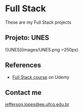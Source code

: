 # Full Stack
 These are my Full Stack projects
 
## Projeto: UNES
![UNES](images/UNES.png =250px)

## References
 * [Full Stack course](https://www.udemy.com/share/101WqGBkIdd11aRHw=/) on Udemy

## Contact me
 jefferson.lopes@ee.ufcg.edu.br
